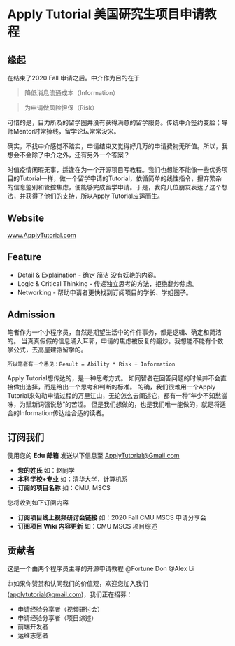 # Apply Tutorial 美国研究生项目申请教程

## 缘起 ##
在结束了2020 Fall 申请之后。中介作为目的在于

> 降低消息流通成本（Information）

> 为申请做风险担保（Risk）

可惜的是，目力所及的留学圈并没有获得满意的留学服务。传统中介签约变脸；导师Mentor时常掉线，留学论坛常常没米。

确实，不找中介感觉不踏实，申请结束又觉得好几万的申请费物无所值。所以，我想会不会除了中介之外，还有另外一个答案？

时值疫情闲暇无事，适逢在为一个开源项目写教程。我们也想能不能像一些优秀项目的Tutorial一样，做一个留学申请的Tutorial，依循简单的线性指令，摒弃繁杂的信息鉴别和管控焦虑，便能够完成留学申请。于是，我向几位朋友表达了这个想法，并获得了他们的支持，所以Apply Tutorial应运而生。

## Website ##
www.ApplyTutorial.com


## Feature ##
- Detail & Explaination - 确定 简洁 没有妖艳的内容。
- Logic & Critical Thinking - 传递独立思考的方法，拒绝翻炒焦虑。 
- Networking - 帮助申请者更快找到订阅项目的学长、学姐圈子。


## Admission ##
笔者作为一个小程序员，自然是期望生活中的件件事务，都是逻辑、确定和简洁的。
当真真假假的信息涌入耳郭，申请的焦虑被反复的翻炒。我想能不能有个数学公式，去高屋建瓴留学的。

```
所以笔者有一个愚见：Result = Ability * Risk + Information
```

Apply Tutorial想传达的，是一种思考方式。
如同智者在回答问题的时候并不会直接做出选择，而是给出一个思考和判断的标准。
的确，我们很难用一个Apply Tutorial来勾勒申请过程的万里江山，无论怎么去阐述它，都有一种“年少不知愁滋味，为赋新词强说愁”的苦涩。
但是我们想做的，也是我们唯一能做的，就是将适合的Information传达给合适的读者。


## 订阅我们 ##

使用您的 **Edu 邮箱** 发送以下信息至 ApplyTutorial@Gmail.com

- **您的姓氏**   如：赵同学
- **本科学校+专业**   如：清华大学，计算机系
- **订阅的项目名称**   如：CMU, MSCS

您将收到如下订阅内容

- **订阅项目线上视频研讨会链接**  如：2020 Fall CMU MSCS 申请分享会
- **订阅项目 Wiki 内容更新**   如：CMU MSCS 项目综述


## 贡献者 ##
这是一个由两个程序员主导的开源申请教程 @Fortune Don @Alex Li 

:thumbsup:如果你赞赏和认同我们的价值观，欢迎您加入我们(applytutorial@gmail.com)，我们正在招募：

- 申请经验分享者（视频研讨会）
- 申请经验分享者（项目综述）
- 前端开发者
- 运维志愿者


